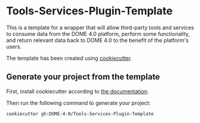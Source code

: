 # Tools-Services-Plugin-Template
This is a template for a wrapper that will allow third-party tools and services
to consume data from the DOME 4.0 platform, perform some functionality, and return 
relevant data back to DOME 4.0 to the benefit of the platform's users. 

The template has been created using [cookiecutter](https://github.com/cookiecutter/cookiecutter). 

## Generate your project from the template
First, install cookiecutter according to [the documentation](https://cookiecutter.readthedocs.io/en/latest/installation.html).

Then run the following command to generate your project:
```
cookiecutter gh:DOME-4-0/Tools-Services-Plugin-Template
```
